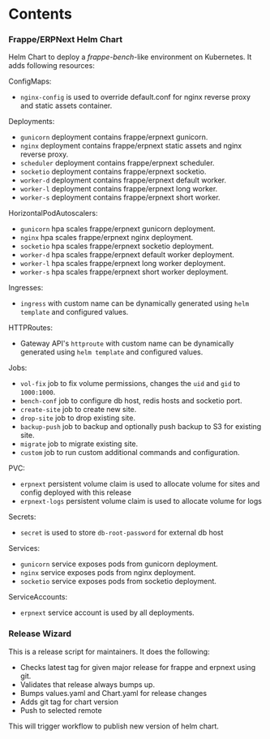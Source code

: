 # Contents

### Frappe/ERPNext Helm Chart

Helm Chart to deploy a *frappe-bench*-like environment on Kubernetes. It adds following resources:

ConfigMaps:

- `nginx-config` is used to override default.conf for nginx reverse proxy and static assets container.

Deployments:

- `gunicorn` deployment contains frappe/erpnext gunicorn.
- `nginx` deployment contains frappe/erpnext static assets and nginx reverse proxy.
- `scheduler` deployment contains frappe/erpnext scheduler.
- `socketio` deployment contains frappe/erpnext socketio.
- `worker-d` deployment contains frappe/erpnext default worker.
- `worker-l` deployment contains frappe/erpnext long worker.
- `worker-s` deployment contains frappe/erpnext short worker.

HorizontalPodAutoscalers:

- `gunicorn` hpa scales frappe/erpnext gunicorn deployment.
- `nginx` hpa scales frappe/erpnext nginx deployment.
- `socketio` hpa scales frappe/erpnext socketio deployment.
- `worker-d` hpa scales frappe/erpnext default worker deployment.
- `worker-l` hpa scales frappe/erpnext long worker deployment.
- `worker-s` hpa scales frappe/erpnext short worker deployment.

Ingresses:

- `ingress` with custom name can be dynamically generated using `helm template` and configured values.

HTTPRoutes:
- Gateway API's `httproute` with custom name can be dynamically generated using `helm template` and configured values.

Jobs:

- `vol-fix` job to fix volume permissions, changes the `uid` and `gid` to `1000:1000`.
- `bench-conf` job to configure db host, redis hosts and socketio port.
- `create-site` job to create new site.
- `drop-site` job to drop existing site.
- `backup-push` job to backup and optionally push backup to S3 for existing site.
- `migrate` job to migrate existing site.
- `custom` job to run custom additional commands and configuration.

PVC:

- `erpnext` persistent volume claim is used to allocate volume for sites and config deployed with this release
- `erpnext-logs` persistent volume claim is used to allocate volume for logs

Secrets:

- `secret` is used to store `db-root-password` for external db host

Services:

- `gunicorn` service exposes pods from gunicorn deployment.
- `nginx` service exposes pods from nginx deployment.
- `socketio` service exposes pods from socketio deployment.

ServiceAccounts:

- `erpnext` service account is used by all deployments.

### Release Wizard

This is a release script for maintainers. It does the following:

- Checks latest tag for given major release for frappe and erpnext using git.
- Validates that release always bumps up.
- Bumps values.yaml and Chart.yaml for release changes
- Adds git tag for chart version
- Push to selected remote

This will trigger workflow to publish new version of helm chart.
